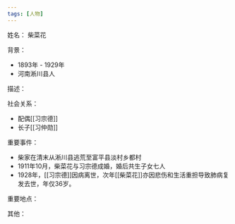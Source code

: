 ```yaml
---
tags: [人物]
---
```


姓名：
柴菜花

背景：
- 1893年 - 1929年
- 河南淅川县人

描述：

社会关系：
- 配偶[[习宗德]]
- 长子[[习仲勋]]

重要事件：
- 柴家在清末从淅川县逃荒至富平县淡村乡都村
- 1911年10月，柴菜花与习宗德成婚，婚后共生子女七人
- 1928年，[[习宗德]]因病离世，次年[[柴菜花]]亦因悲伤和生活重担导致肺病复发去世，年仅36岁。

重要地点：

其他：
